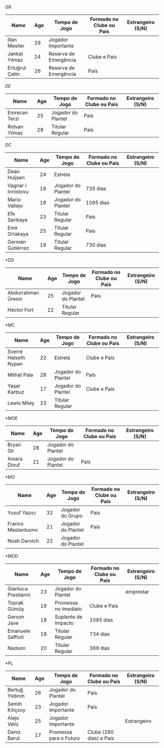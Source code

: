 *GR*

| Name           | Age | Tempo de Jogo         | Formado no Clube ou País | Estrangeiro (S/N) |
| -------------- | --- | --------------------- | ------------------------ | ----------------- |
| Illan Meslier  | 29  | Jogador Importante    |                          |                   |
| Jankat Yılmaz  | 24  | Reserva de Emergência | Clube e País             |                   |
| Ertuğrul Çetin | 26  | Reserva de Emergência | País                     |                   |

*DE*

| Name          | Age | Tempo de Jogo      | Formado no Clube ou País | Estrangeiro (S/N) |
| ------------- | --- | ------------------ | ------------------------ | ----------------- |
| Emrecan Terzi | 25  | Jogador do Plantel | País                     |                   |
| Rıdvan Yılmaz | 28  | Titular Regular    | País                     |                   |

*DC*

| Name               | Age | Tempo de Jogo      | Formado no Clube ou País | Estrangeiro (S/N) |
| ------------------ | --- | ------------------ | ------------------------ | ----------------- |
| Dean Huijsen       | 24  | Estrela            |                          |                   |
| Vagnar í Innistovu | 19  | Jogador do Plantel | 735 dias                 |                   |
| Mario Vallejo      | 18  | Jogador do Plantel | 1095 dias                |                   |
| Efe Sarıkaya       | 23  | Titular Regular    | País                     |                   |
| Emir Ortakaya      | 25  | Titular Regular    | País                     |                   |
| Germán Gutiérrez   | 19  | Titular Regular    | 730 dias                 |                   |

*DD

| Name               | Age | Tempo de Jogo      | Formado no Clube ou País | Estrangeiro (S/N) |
| ------------------ | --- | ------------------ | ------------------------ | ----------------- |
| Abdurrahman Üresin | 25  | Jogador do Plantel | País                     |                   |
| Héctor Fort        | 22  | Titular Regular    |                          |                   |

*MC

| Name                 | Age | Tempo de Jogo      | Formado no Clube ou País | Estrangeiro (S/N) |
| -------------------- | --- | ------------------ | ------------------------ | ----------------- |
| Sverre Halseth Nypan | 22  | Estrela            | Clube e País             |                   |
| Mithat Pala          | 28  | Jogador do Plantel | País                     |                   |
| Yaşar Karbuz         | 17  | Jogador do Plantel | Clube e País             |                   |
| Lewis Miley          | 23  | Titular Regular    |                          |                   |

*MOE

| Name        | Age | Tempo de Jogo      | Formado no Clube ou País | Estrangeiro (S/N) |
| ----------- | --- | ------------------ | ------------------------ | ----------------- |
| Bryan Gil   | 28  | Jogador do Plantel |                          |                   |
| Amara Diouf | 21  | Jogador do Plantel | País                     |                   |

*MO

| Name               | Age | Tempo de Jogo      | Formado no Clube ou País | Estrangeiro (S/N) |
| ------------------ | --- | ------------------ | ------------------------ | ----------------- |
| Yusuf Yazıcı       | 32  | Jogador do Grupo   | País                     |                   |
| Franco Mastantuono | 21  | Jogador do Plantel | País                     |                   |
| Noah Darvich       | 22  | Jogador do Plantel |                          |                   |

*MOD

| Name                | Age | Tempo de Jogo        | Formado no Clube ou País | Estrangeiro (S/N) |
| ------------------- | --- | -------------------- | ------------------------ | ----------------- |
| Gianluca Prestianni | 23  | Jogador do Plantel   |                          | emprestar         |
| Toprak Gümüş        | 18  | Promessa no Imediato | Clube e País             |                   |
| Gerson Jave         | 18  | Suplente de Impacto  | 1095 dias                |                   |
| Emanuele Saffioti   | 18  | Titular Regular      | 734 dias                 |                   |
| Nadson              | 20  | Titular Regular      | 369 dias                 |                   |

*PL

| Name            | Age | Tempo de Jogo          | Formado no Clube ou País | Estrangeiro (S/N) |
| --------------- | --- | ---------------------- | ------------------------ | ----------------- |
| Bertuğ Yıldırım | 26  | Jogador do Plantel     | País                     |                   |
| Semih Kılıçsoy  | 23  | Jogador Importante     | País                     |                   |
| Alejo Veliz     | 25  | Jogador Importante     |                          | Estrangeiro       |
| Deniz Barut     | 17  | Promessa para o Futuro | Clube (290 dias) e País  |                   |
